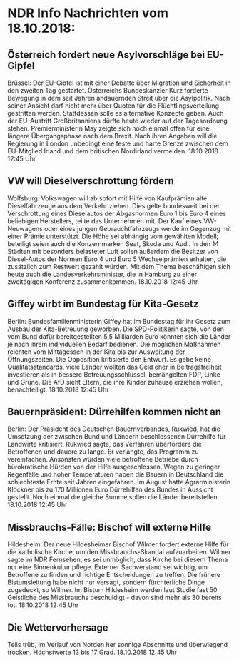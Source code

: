 # NDR Info Nachrichten vom 18.10.2018:


## Österreich fordert neue Asylvorschläge bei EU-Gipfel
Brüssel: Der EU-Gipfel ist mit einer Debatte über Migration und Sicherheit in den zweiten Tag gestartet. Österreichs Bundeskanzler Kurz forderte Bewegung in dem seit Jahren andauernden Streit über die Asylpolitik. Nach seiner Ansicht darf nicht mehr über Quoten für die Flüchtlingsverteilung gestritten werden. Stattdessen solle es alternative Konzepte geben. Auch der EU-Austritt Großbritanniens dürfte heute wieder auf der Tagesordnung stehen. Premierministerin May zeigte sich noch einmal offen für eine längere Übergangsphase nach dem Brexit. Nach ihren Angaben will die Regierung in London unbedingt eine feste und harte Grenze zwischen dem EU-Mitglied Irland und dem britischen Nordirland vermeiden. 18.10.2018 12:45 Uhr 

## VW will Dieselverschrottung fördern
Wolfsburg: Volkswagen will ab sofort mit Hilfe von Kaufprämien alte Dieselfahrzeuge aus dem Verkehr ziehen. Dies gelte bundesweit bei der Verschrottung eines Dieselautos der Abgasnormen Euro 1 bis Euro 4 eines beliebigen Herstellers, teilte das Unternehmen mit. Der Kauf eines VW-Neuwagens oder eines jungen Gebrauchtfahrzeugs werde im Gegenzug mit einer Prämie unterstützt. Die Höhe sei abhängig vom gewählten Modell; beteiligt seien auch die Konzernmarken Seat, Skoda und Audi. In den 14 Städten mit besonders belasteter Luft sollen außerdem die Besitzer von Diesel-Autos der Normen Euro 4 und Euro 5 Wechselprämien erhalten, die zusätzlich zum Restwert gezahlt würden. Mit dem Thema beschäftigen sich heute auch die Landesverkehrsminister, die in Hamburg zu einer zweitägigen Konferenz zusammenkommen. 18.10.2018 12:45 Uhr 

## Giffey wirbt im Bundestag für Kita-Gesetz
Berlin: 	Bundesfamilienministerin Giffey hat im Bundestag für ihr Gesetz zum Ausbau der Kita-Betreuung geworben. Die SPD-Politikerin sagte, von den vom Bund dafür bereitgestellten 5,5 Milliarden Euro könnten sich die Länder je nach ihrem individuellen Bedarf bedienen. Die möglichen Maßnahmen reichten vom Mittagessen in der Kita bis zur Ausweitung der Öffnungszeiten. Die Opposition kritisierte den Entwurf. Es gebe keine Qualitätsstandards, viele Länder wollten das Geld eher in Beitragsfreiheit investieren als in bessere Betreuungsschlüssel, bemängelten FDP, Linke und Grüne. Die AfD sieht Eltern, die ihre Kinder zuhause erziehen wollen, benachteiligt. 18.10.2018 12:45 Uhr 

## Bauernpräsident: Dürrehilfen kommen nicht an
Berlin: Der Präsident des Deutschen Bauernverbandes, Rukwied, hat die Umsetzung der zwischen Bund und Ländern beschlossenen Dürrehilfe für Landwirte kritisiert. Rukwied sagte, das Verfahren überfordere die Betroffenen und dauere zu lange. Er verlangte, das Programm zu vereinfachen. Ansonsten würden viele betroffene Betriebe durch bürokratische Hürden von der Hilfe ausgeschlossen. Wegen zu geringer Regenfälle und hoher Temperaturen haben die Bauern in Deutschland die schlechteste Ernte seit Jahren eingefahren. Im August hatte Agrarministerin Klöckner bis zu 170 Millionen Euro Dürrehilfen des Bundes in Aussicht gestellt. Noch einmal die gleiche Summe sollen die Länder bereitstellen. 18.10.2018 12:45 Uhr 

## Missbrauchs-Fälle: Bischof will externe Hilfe
Hildesheim:	Der neue Hildesheimer Bischof Wilmer fordert externe Hilfe für die katholische Kirche, um den Missbrauchs-Skandal aufzuarbeiten. Wilmer sagte im NDR Fernsehen, es sei unmöglich, dass Kirche bei diesem Thema nur eine Binnenkultur pflege. Externer Sachverstand sei wichtig, um Betroffene zu finden und richtige Entscheidungen zu treffen. Die frühere Bistumsleitung habe nicht nur versagt, sondern fürchterliche Dinge zugedeckt, so Wilmer. Im Bistum Hildesheim werden laut Studie fast 50 Geistliche des Missbrauchs beschuldigt - davon sind mehr als 30 bereits tot. 18.10.2018 12:45 Uhr 

## Die Wettervorhersage
Teils trüb, im Verlauf von Norden her sonnige Abschnitte und überwiegend trocken. Höchstwerte 13 bis 17 Grad. 18.10.2018 12:45 Uhr 
